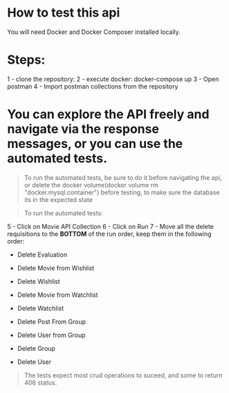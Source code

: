 # How to test this api

You will need Docker and Docker Composer installed locally.

# Steps:

1 - clone the repository:
2 - execute docker: docker-compose up
3 - Open postman
4 - Import postman collections from the repository

# You can explore the API freely and navigate via the response messages, or you can use the automated tests.

> To run the automated tests, be sure to do it before navigating the api, or delete the docker volume(docker volume rm "docker.mysql.container") before testing, to make sure the database its in the expected state

> To run the automated tests:

5 - Click on Movie API Collection
6 - Click on Run
7 - Move all the delete requisitions to the **BOTTOM** of the run order, keep them in the following order:

- Delete Evaluation

- Delete Movie from Wishlist
- Delete Wishlist

- Delete Movie from Watchlist
- Delete Watchlist

- Delete Post From Group
- Delete User from Group
- Delete Group

- Delete User

> The tests expect most crud operations to suceed, and some to return 406 status.
